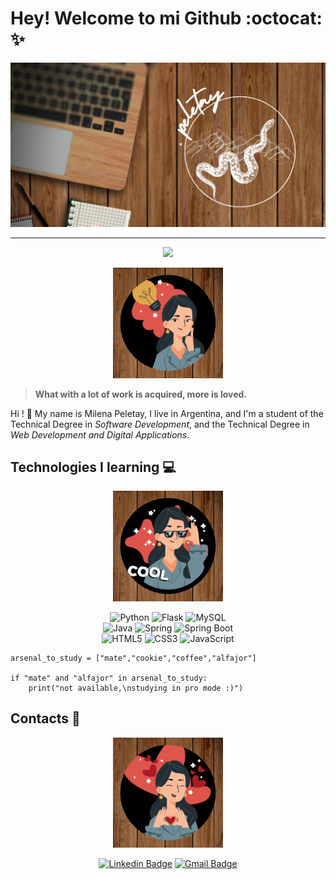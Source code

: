 # Hey! Welcome to mi Github :octocat: :sparkles:

![cover with personal logo](/img/peletay.png)

---
  <div align="center"><img src="https://readme-typing-svg.herokuapp.com?size=30&center=true&vCenter=true&width=500&lines=Python+enthusiast;Future+backend+developer">
  
  <img width="35%"  alt="thinking" src="/img/idea.gif"></div>  
  
>**What with a lot of work is acquired, more is loved.**  
  
Hi ! :wave: My name is Milena Peletay, I live in Argentina, and I'm a student of the Technical Degree in _Software Development_, and the Technical Degree in _Web Development and Digital Applications_.



## Technologies I learning :computer:

  <div align="center"><img width="35%" alt="cool" src="/img/cool.gif">
  
  ![Python](https://img.shields.io/badge/-Python-yellow?style=flat-square&logo=python&logoColor=white)
  ![Flask](https://img.shields.io/badge/-Flask-red?style=flat-square&logo=flask&logoColor=white)
  ![MySQL](https://img.shields.io/badge/-MySQL-blue?style=flat-square&logo=mysql&logoColor=white)  
  ![Java](https://img.shields.io/badge/-Java-red?style=flat-square&logo=java&logoColor=white)
  ![Spring](https://img.shields.io/badge/-Spring-green?style=flat-square&logo=spring&logoColor=white)
  ![Spring Boot](https://img.shields.io/badge/-Spring_Boot-green?style=flat-square&logo=springboot&logoColor=white)  
  ![HTML5](https://img.shields.io/badge/-HTML5-orange?style=flat-square&logo=html5&logoColor=white)
  ![CSS3](https://img.shields.io/badge/-CSS3-blue?style=flat-square&logo=css3)
  ![JavaScript](https://img.shields.io/badge/-JavaScript-yellow?style=flat-square&logo=javascript&logoColor=white)</div>  
  
~~~
arsenal_to_study = ["mate","cookie","coffee","alfajor"]

if "mate" and "alfajor" in arsenal_to_study:
    print("not available,\nstudying in pro mode :)")   
~~~

## Contacts :love_letter:  

  <div align="center"><img width="35%" alt="love" src="/img/love.gif">
  
  [![Linkedin Badge](https://img.shields.io/badge/-Milena_Abigail_Peletay-blue?style=flat&logo=Linkedin&logoColor=white&link=https://www.linkedin.com/in/milena-abigail-peletay/)](https://www.linkedin.com/in/milena-abigail-peletay/)
  [![Gmail Badge](https://img.shields.io/badge/-milepeletaymartinez-c14438?style=flat&logo=Gmail&logoColor=white&link=mailto:milepeletaymartinez@gmail.com)](mailto:milepeletaymartinez@gmail.com)</div>
